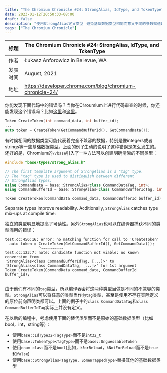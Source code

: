 ```yaml
---
title: "The Chromium Chronicle #24: StrongAlias, IdType, and TokenType"
date: 2023-01-12T20:50:33+08:00
draft: false
description: "使用StrongAlias定义类型，避免基础数据类型相同而意义不同的参数赋值时导致的错误"
tags: ["The Chromium Chronicle"]
---
```


|   标题   | The Chromium Chronicle #24: StrongAlias, IdType, and TokenType |
| :------: | ------------------------------------------------------------ |
|   作者   | Łukasz Anforowicz in Bellevue, WA                            |
| 发表时间 | August, 2021                                                 |
|   地址   | https://developer.chrome.com/blog/chromium-chronicle-24/     |



你能发现下面代码中的错误吗？当你在Chroumium上进行代码审查的时候，你还能发现这个错误吗？比如[这里](https://chromium.googlesource.com/chromium/src/+/94fe07eb3484daee0f7b091aaee3f8511c7a34fa)和[这里](https://chromium.googlesource.com/chromium/src/+/7761de92d068807a1ea2632c90506fdc3b8a2c9d)。

```c++
Token CreateToken(int command_data, int buffer_id);
...
auto token = CreateToken(GetCommandBufferId(), GetCommandData());
```

有时候相同的数据类型可能代表着完全不兼容的数据，特别是像integers或者strings等一些基础数据类型。上面的例子生动的说明了这种错误是怎么发生的。还好的是，Chromium的`//base`引入了一种方法可以创建明确清晰的不同类型：

```c++
#include "base/types/strong_alias.h"

// The first template argument of StrongAlias is a "tag" type.
// The "tag" type is used to distinguish between different
// StrongAlias types.
using CommandData = base::StrongAlias<class CommandDataTag, int>;
using CommandBufferId = base::StrongAlias<class CommandBufferIdTag, int>;

Token CreateToken(CommandData command_data, CommandBufferId buffer_id);
```

Separate types improve readability. Additionally, `StrongAlias` catches type mix-ups at compile time:

独立的类型明显地提高了可读性。另外`StrongAlias`也可以在编译器捕获不同的类型混用的错误：

```shell
test.cc:456:16: error: no matching function for call to 'CreateToken'
  auto token = CreateToken(GetCommandBufferId(), GetCommandData());
               ^~~~~~~~~~~
test.cc:123:7: note: candidate function not viable: no known conversion from
'StrongAlias<class CommandBufferIdTag, [...]>' to
'StrongAlias<class CommandDataTag, [...]>' for 1st argument
Token CreateToken(CommandData command_data, CommandBufferId buffer_id);
      ^
```

由于他们有不同的`tag`类型，所以编译器会将这两种类型当做是不同的不兼容的类型。`StrongAlias`可以将任意的类型当作为`tag`类型，甚至是使用不存在实际定义的原位前向声明类都可以。上面的例子中的`class CommandDataTag`和`class CommandBufferIdTag`实际上并没有定义。

在以后的编程中，考虑使用下面的替代类型而不是原始的基础数据类型（比如bool，int，string等）：

* 使用`base::IdType32<TagType>`而不是`int32_t`
* 使用`base::TokenType<TagType>`而不是`base::UnguessableToken`
* 使用`enum class`而不是`bool`(比如，`kForReload`，`kNotForReload`而不是`true`和`false`)
* 使用`base::StrongAlias<TagType, SomeWrappedType>`替换其他的基础数据类型
